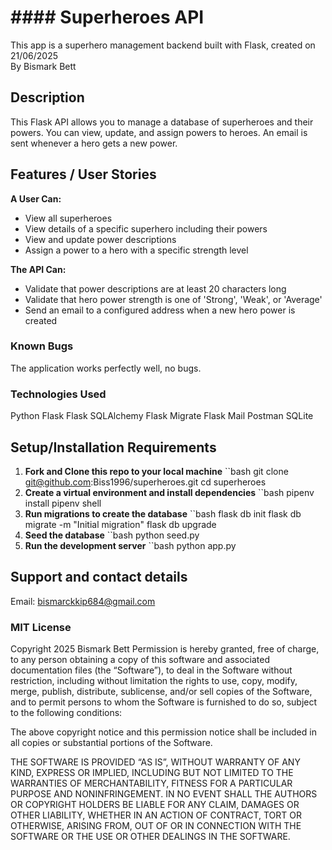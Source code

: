 # #### Superheroes API  
This app is a superhero management backend built with Flask, created on 21/06/2025  
By Bismark Bett


## Description  
This Flask API allows you to manage a database of superheroes and their powers. You can view, update, and assign powers to heroes. An email is sent whenever a hero gets a new power.


## Features / User Stories  

**A User Can:**
- View all superheroes
- View details of a specific superhero including their powers
- View and update power descriptions
- Assign a power to a hero with a specific strength level

**The API Can:**
- Validate that power descriptions are at least 20 characters long
- Validate that hero power strength is one of 'Strong', 'Weak', or 'Average'
- Send an email to a configured address when a new hero power is created

### Known Bugs
The application works perfectly well, no bugs.

### Technologies Used
  Python
  Flask
  Flask SQLAlchemy
  Flask Migrate
  Flask Mail
  Postman
  SQLite
  
## Setup/Installation Requirements
1. **Fork and Clone this repo to your local machine**
   ``bash
  git clone git@github.com:Biss1996/superheroes.git
  cd superheroes
2. **Create a virtual environment and install dependencies**
``bash
       pipenv install
       pipenv shell
3. **Run migrations to create the database**
``bash
       flask db init
       flask db migrate -m "Initial migration"
       flask db upgrade
4. **Seed the database**
``bash
       python seed.py
5. **Run the development server**
``bash
        python app.py


## Support and contact details
Email: bismarckkip684@gmail.com

### MIT License
Copyright 2025 Bismark Bett
Permission is hereby granted, free of charge, to any person obtaining a copy of this software and associated documentation files (the “Software”), to deal in the Software without restriction, including without limitation the rights to use, copy, modify, merge, publish, distribute, sublicense, and/or sell copies of the Software, and to permit persons to whom the Software is furnished to do so, subject to the following conditions:

The above copyright notice and this permission notice shall be included in all copies or substantial portions of the Software.

THE SOFTWARE IS PROVIDED “AS IS”, WITHOUT WARRANTY OF ANY KIND, EXPRESS OR IMPLIED, INCLUDING BUT NOT LIMITED TO THE WARRANTIES OF MERCHANTABILITY, FITNESS FOR A PARTICULAR PURPOSE AND NONINFRINGEMENT. IN NO EVENT SHALL THE AUTHORS OR COPYRIGHT HOLDERS BE LIABLE FOR ANY CLAIM, DAMAGES OR OTHER LIABILITY, WHETHER IN AN ACTION OF CONTRACT, TORT OR OTHERWISE, ARISING FROM, OUT OF OR IN CONNECTION WITH THE SOFTWARE OR THE USE OR OTHER DEALINGS IN THE SOFTWARE.

